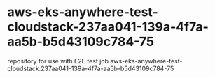 # aws-eks-anywhere-test-cloudstack-237aa041-139a-4f7a-aa5b-b5d43109c784-75
repository for use with E2E test job aws-eks-anywhere-test-cloudstack:237aa041-139a-4f7a-aa5b-b5d43109c784-75

